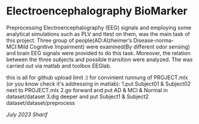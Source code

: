 # Electroencephalography BioMarker

 Preprocessing Electroencephalography (EEG) signals and employing
 some analytical simulations such as PLV and ttest on them, was 
 the main task of this project. Three group of people(AD:Alzheimer’s
 Disease-norma-MCI:Mild Cognitive Impairment) were examined(By 
 different odor sensing) and brain EEG signals were provided to
 do this task. Moreover, the relation between the three subjects
 and possible transition were analyzed. The was carried out via 
 matlab and toolbox EEGlab.

this is all for github upload limit :)
 for convinient runnung of PROJECT.mlx (or you know check it's addressing in matlab):
 1.put Subject01 & Subject02 next to PROJECT.mlx
 2.go forward and put AD & MCI & Normal in dataset/dataset
 3.dig deeper and put Subject1 & Subject2 dataset/dataset/preprocess


 *July 2023 Sharif*
 


